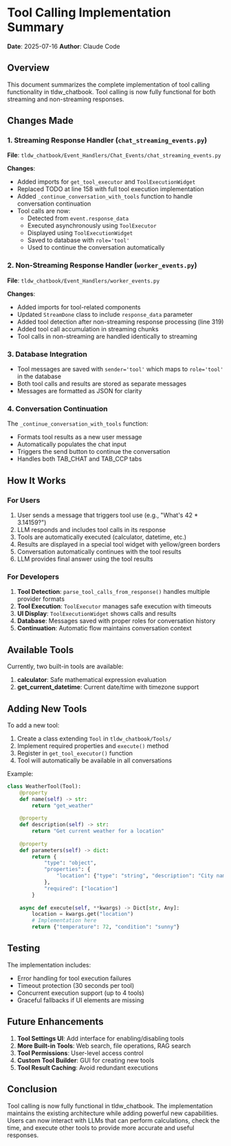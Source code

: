 # Tool Calling Implementation Summary

**Date**: 2025-07-16
**Author**: Claude Code

## Overview

This document summarizes the complete implementation of tool calling functionality in tldw_chatbook. Tool calling is now fully functional for both streaming and non-streaming responses.

## Changes Made

### 1. Streaming Response Handler (`chat_streaming_events.py`)

**File**: `tldw_chatbook/Event_Handlers/Chat_Events/chat_streaming_events.py`

**Changes**:
- Added imports for `get_tool_executor` and `ToolExecutionWidget`
- Replaced TODO at line 158 with full tool execution implementation
- Added `_continue_conversation_with_tools` function to handle conversation continuation
- Tool calls are now:
  - Detected from `event.response_data`
  - Executed asynchronously using `ToolExecutor`
  - Displayed using `ToolExecutionWidget`
  - Saved to database with `role='tool'`
  - Used to continue the conversation automatically

### 2. Non-Streaming Response Handler (`worker_events.py`)

**File**: `tldw_chatbook/Event_Handlers/worker_events.py`

**Changes**:
- Added imports for tool-related components
- Updated `StreamDone` class to include `response_data` parameter
- Added tool detection after non-streaming response processing (line 319)
- Added tool call accumulation in streaming chunks
- Tool calls in non-streaming are handled identically to streaming

### 3. Database Integration

- Tool messages are saved with `sender='tool'` which maps to `role='tool'` in the database
- Both tool calls and results are stored as separate messages
- Messages are formatted as JSON for clarity

### 4. Conversation Continuation

The `_continue_conversation_with_tools` function:
- Formats tool results as a new user message
- Automatically populates the chat input
- Triggers the send button to continue the conversation
- Handles both TAB_CHAT and TAB_CCP tabs

## How It Works

### For Users

1. User sends a message that triggers tool use (e.g., "What's 42 * 3.14159?")
2. LLM responds and includes tool calls in its response
3. Tools are automatically executed (calculator, datetime, etc.)
4. Results are displayed in a special tool widget with yellow/green borders
5. Conversation automatically continues with the tool results
6. LLM provides final answer using the tool results

### For Developers

1. **Tool Detection**: `parse_tool_calls_from_response()` handles multiple provider formats
2. **Tool Execution**: `ToolExecutor` manages safe execution with timeouts
3. **UI Display**: `ToolExecutionWidget` shows calls and results
4. **Database**: Messages saved with proper roles for conversation history
5. **Continuation**: Automatic flow maintains conversation context

## Available Tools

Currently, two built-in tools are available:
1. **calculator**: Safe mathematical expression evaluation
2. **get_current_datetime**: Current date/time with timezone support

## Adding New Tools

To add a new tool:

1. Create a class extending `Tool` in `tldw_chatbook/Tools/`
2. Implement required properties and `execute()` method
3. Register in `get_tool_executor()` function
4. Tool will automatically be available in all conversations

Example:
```python
class WeatherTool(Tool):
    @property
    def name(self) -> str:
        return "get_weather"
    
    @property
    def description(self) -> str:
        return "Get current weather for a location"
    
    @property
    def parameters(self) -> dict:
        return {
            "type": "object",
            "properties": {
                "location": {"type": "string", "description": "City name"}
            },
            "required": ["location"]
        }
    
    async def execute(self, **kwargs) -> Dict[str, Any]:
        location = kwargs.get("location")
        # Implementation here
        return {"temperature": 72, "condition": "sunny"}
```

## Testing

The implementation includes:
- Error handling for tool execution failures
- Timeout protection (30 seconds per tool)
- Concurrent execution support (up to 4 tools)
- Graceful fallbacks if UI elements are missing

## Future Enhancements

1. **Tool Settings UI**: Add interface for enabling/disabling tools
2. **More Built-in Tools**: Web search, file operations, RAG search
3. **Tool Permissions**: User-level access control
4. **Custom Tool Builder**: GUI for creating new tools
5. **Tool Result Caching**: Avoid redundant executions

## Conclusion

Tool calling is now fully functional in tldw_chatbook. The implementation maintains the existing architecture while adding powerful new capabilities. Users can now interact with LLMs that can perform calculations, check the time, and execute other tools to provide more accurate and useful responses.